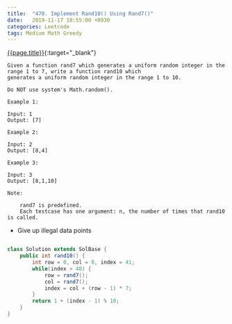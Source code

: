```yaml
---
title:  "470. Implement Rand10() Using Rand7()"
date:   2019-11-17 18:55:00 +0930
categories: Leetcode
tags: Medium Math Greedy
---
```


[{{page.title}}](https://leetcode.com/problems/implement-rand10-using-rand7/){:target="_blank"}

    Given a function rand7 which generates a uniform random integer in the range 1 to 7, write a function rand10 which
    generates a uniform random integer in the range 1 to 10.

    Do NOT use system's Math.random().

    Example 1:

    Input: 1
    Output: [7]

    Example 2:

    Input: 2
    Output: [8,4]

    Example 3:

    Input: 3
    Output: [8,1,10]

    Note:

        rand7 is predefined.
        Each testcase has one argument: n, the number of times that rand10 is called.


* Give up illegal data points

```java

class Solution extends SolBase {
    public int rand10() {
        int row = 0, col = 0, index = 41;
        while(index > 40) {
            row = rand7();
            col = rand7();
            index = col + (row - 1) * 7;
        }
        return 1 + (index - 1) % 10;
    }
}
```
